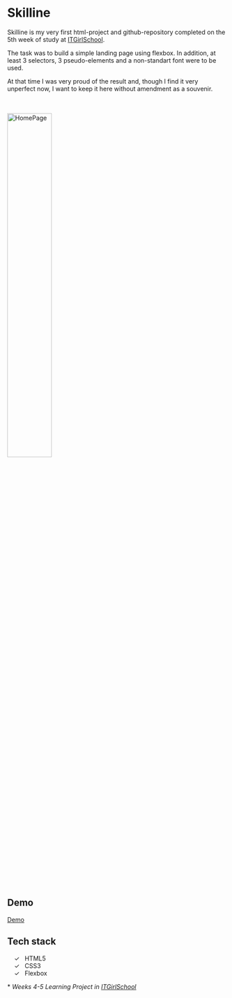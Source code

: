 # Skilline

Skilline is my very first html-project and github-repository completed on the 5th week of study at [ITGirlSchool].

The task was to build a simple landing page using flexbox. In addition, at least 3 selectors, 3 pseudo-elements and a non-standart font were to be used.

At that time I was very proud of the result and, though I find it very unperfect now, I want to keep it here without amendment as a souvenir.

<br><br>
<img width="45%" alt="HomePage" src="../main/screenshots/Capture web_5-9-2022_1591_alenagm.github.io.jpeg">
<br><br>
## Demo

[Demo]

## Tech stack

&nbsp;&nbsp;&nbsp;&nbsp;&check;&nbsp;&nbsp; HTML5<br>
&nbsp;&nbsp;&nbsp;&nbsp;&check;&nbsp;&nbsp; CSS3<br>
&nbsp;&nbsp;&nbsp;&nbsp;&check;&nbsp;&nbsp; Flexbox<br>

  
  \* _Weeks 4-5 Learning Project in [ITGirlSchool]_ 
  

   [ITGirlSchool]: <https://itgirlschool.com/en>
   [Demo]: <https://alenagm.github.io/XXXXX/?)>
